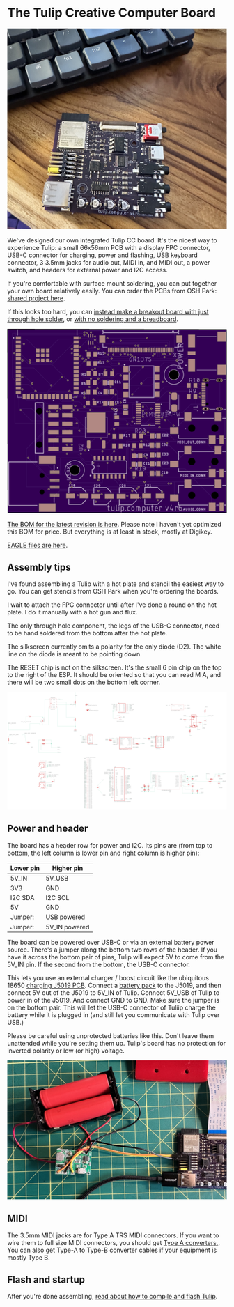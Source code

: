 # The Tulip Creative Computer Board

![Tulip Board](https://github.com/bwhitman/tulipcc/raw/main/pics/board.jpg)

We've designed our own integrated Tulip CC board. It's the nicest way to experience Tulip: a small 66x56mm PCB with a display FPC connector, USB-C connector for charging, power and flashing, USB keyboard connector, 3 3.5mm jacks for audio out, MIDI in, and MIDI out, a power switch, and headers for external power and I2C access. 

If you're comfortable with surface mount soldering, you can put together your own board relatively easily. You can order the PCBs from OSH Park: [shared project here](https://oshpark.com/shared_projects/Xv9QDKgz). 

If this looks too hard, you can [instead make a breakout board with just through hole solder](tulip_breakout.md), or [with no soldering and a breadboard](tulip_breadboard.md).

![Tulip Board](https://github.com/bwhitman/tulipcc/raw/main/pics/board_unpop.png)

[The BOM for the latest revision is here](https://github.com/bwhitman/tulipcc/raw/main/pcbs/tulip4_board_v4r6/tulip%20board.xlsx). Please note I haven't yet optimized this BOM for price. But everything is at least in stock, mostly at Digikey. 

[EAGLE files are here](https://github.com/bwhitman/tulipcc/tree/main/pcbs/tulip4_board_v4r6). 

## Assembly tips

I've found assembling a Tulip with a hot plate and stencil the easiest way to go. You can get stencils from OSH Park when you're ordering the boards. 

I wait to attach the FPC connector until after I've done a round on the hot plate. I do it manually with a hot gun and flux. 

The only through hole component, the legs of the USB-C connector, need to be hand soldered from the bottom after the hot plate. 

The silkscreen currently omits a polarity for the only diode (D2). The white line on the diode is meant to be pointing down. 

The RESET chip is not on the silkscreen. It's the small 6 pin chip on the top to the right of the ESP. It should be oriented so that you can read M A, and there will be two small dots on the bottom left corner. 

![Schematic](https://github.com/bwhitman/tulipcc/raw/main/pcbs/tulip4_board_v4r6/schematic.png)

## Power and header

The board has a header row for power and I2C. Its pins are (from top to bottom, the left column is lower pin and right column is higher pin):

| Lower pin   | Higher pin | 
| ------------| ---------- | 
| 5V_IN | 5V_USB | 
| 3V3 | GND | 
| I2C SDA | I2C SCL |
| 5V | GND |
| Jumper: | USB powered |
| Jumper: | 5V_IN powered |

The board can be powered over USB-C or via an external battery power source. There's a jumper along the bottom two rows of the header. If you have it across the bottom pair of pins, Tulip will expect 5V to come from the 5V_IN pin. If the second from the bottom, the USB-C connector. 

This lets you use an external charger / boost circuit like the ubiquitous 18650 [charging J5019 PCB](https://www.amazon.com/dp/B08GWTBD3T?th=1). Connect a [battery pack](https://www.amazon.com/dp/B07FRYPYTK?th=1) to the J5019, and then connect 5V out of the J5019 to 5V_IN of Tulip. Connect 5V_USB of Tulip to power in of the J5019. And connect GND to GND. Make sure the jumper is on the bottom pair. This will let the USB-C connector of Tuliip charge the battery while it is plugged in (and still let you communicate with Tulip over USB.)

Please be careful using unprotected batteries like this. Don't leave them unattended while you're setting them up. Tulip's board has no protection for inverted polarity or low (or high) voltage. 

![Battery setup](https://github.com/bwhitman/tulipcc/raw/main/pics/battery.jpg)

## MIDI

The 3.5mm MIDI jacks are for Type A TRS MIDI connectors. If you want to wire them to full size MIDI connectors, you should get [Type A converters.](https://www.amazon.com/ZAWDIO-Breakout-LittleBits-Female-Electribe/dp/B08WHSP7ZL/). You can also get Type-A to Type-B converter cables if your equipment is mostly Type B. 


## Flash and startup

After you're done assembling, [read about how to compile and flash Tulip](tulip_flashing.md).
